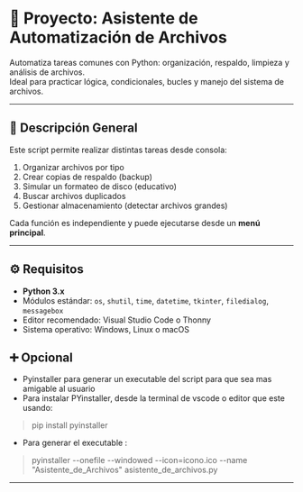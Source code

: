 # 📁 Proyecto: Asistente de Automatización de Archivos

Automatiza tareas comunes con Python: organización, respaldo, limpieza y análisis de archivos.  
Ideal para practicar lógica, condicionales, bucles y manejo del sistema de archivos.

---

## 🧠 Descripción General

Este script permite realizar distintas tareas desde consola:
1. Organizar archivos por tipo  
2. Crear copias de respaldo (backup)  
3. Simular un formateo de disco (educativo)  
4. Buscar archivos duplicados  
5. Gestionar almacenamiento (detectar archivos grandes)

Cada función es independiente y puede ejecutarse desde un **menú principal**.

---

## ⚙️ Requisitos

- **Python 3.x**
- Módulos estándar: `os`, `shutil`, `time`, `datetime`, `tkinter`, `filedialog`, `messagebox`
- Editor recomendado: Visual Studio Code o Thonny
- Sistema operativo: Windows, Linux o macOS

## ➕ Opcional
- Pyinstaller para generar un executable del script para que sea mas amigable al usuario
- Para instalar PYinstaller, desde la terminal de vscode o editor que este usando:
> pip install pyinstaller
- Para generar el executable :
> pyinstaller --onefile --windowed --icon=icono.ico --name "Asistente_de_Archivos" asistente_de_archivos.py
---
